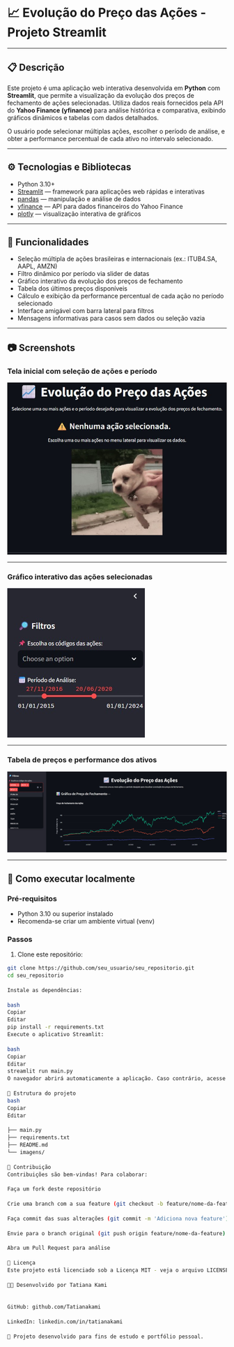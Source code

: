 # 📈 Evolução do Preço das Ações - Projeto Streamlit


---

## 📋 Descrição

Este projeto é uma aplicação web interativa desenvolvida em **Python** com **Streamlit**, que permite a visualização da evolução dos preços de fechamento de ações selecionadas. Utiliza dados reais fornecidos pela API do **Yahoo Finance (yfinance)** para análise histórica e comparativa, exibindo gráficos dinâmicos e tabelas com dados detalhados.

O usuário pode selecionar múltiplas ações, escolher o período de análise, e obter a performance percentual de cada ativo no intervalo selecionado.

---

## ⚙️ Tecnologias e Bibliotecas

- Python 3.10+
- [Streamlit](https://streamlit.io/) — framework para aplicações web rápidas e interativas
- [pandas](https://pandas.pydata.org/) — manipulação e análise de dados
- [yfinance](https://github.com/ranaroussi/yfinance) — API para dados financeiros do Yahoo Finance
- [plotly](https://plotly.com/python/) — visualização interativa de gráficos

---

## 🚀 Funcionalidades

- Seleção múltipla de ações brasileiras e internacionais (ex.: ITUB4.SA, AAPL, AMZN)
- Filtro dinâmico por período via slider de datas
- Gráfico interativo da evolução dos preços de fechamento
- Tabela dos últimos preços disponíveis
- Cálculo e exibição da performance percentual de cada ação no período selecionado
- Interface amigável com barra lateral para filtros
- Mensagens informativas para casos sem dados ou seleção vazia

---

## 📷 Screenshots

### Tela inicial com seleção de ações e período

![Tela Inicial](/FOTO1.jpg)

---

### Gráfico interativo das ações selecionadas

![Gráfico](/fot2.jpg)

---

### Tabela de preços e performance dos ativos

![Tabela e Performance](/fot3.jpg)

---

## 📝 Como executar localmente

### Pré-requisitos

- Python 3.10 ou superior instalado
- Recomenda-se criar um ambiente virtual (venv)

### Passos

1. Clone este repositório:

```bash
git clone https://github.com/seu_usuario/seu_repositorio.git
cd seu_repositorio

Instale as dependências:

bash
Copiar
Editar
pip install -r requirements.txt
Execute o aplicativo Streamlit:

bash
Copiar
Editar
streamlit run main.py
O navegador abrirá automaticamente a aplicação. Caso contrário, acesse http://localhost:8501

📁 Estrutura do projeto
bash
Copiar
Editar

├── main.py                
├── requirements.txt       
├── README.md              
└── imagens/ 

🤝 Contribuição
Contribuições são bem-vindas! Para colaborar:

Faça um fork deste repositório

Crie uma branch com a sua feature (git checkout -b feature/nome-da-feature)

Faça commit das suas alterações (git commit -m 'Adiciona nova feature')

Envie para o branch original (git push origin feature/nome-da-feature)

Abra um Pull Request para análise

📄 Licença
Este projeto está licenciado sob a Licença MIT - veja o arquivo LICENSE para mais detalhes.

👩‍💻 Desenvolvido por Tatiana Kami


GitHub: github.com/Tatianakami

LinkedIn: linkedin.com/in/tatianakami

🚀 Projeto desenvolvido para fins de estudo e portfólio pessoal.
